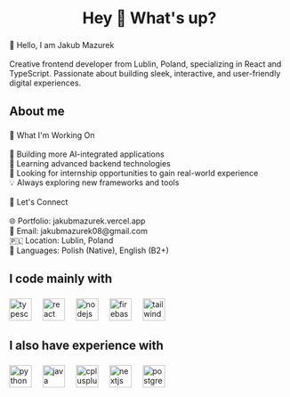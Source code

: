 <h1 align="center">Hey 👋 What's up?</h1>

###

<p align="left">👋 Hello, I am Jakub Mazurek<br><br>Creative frontend developer from Lublin, Poland, specializing in React and TypeScript. Passionate about building sleek, interactive, and user-friendly digital experiences.</p>

###

<h2 align="left">About me</h2>

###

<p align="left">🌟 What I'm Working On<br><br>🔭 Building more AI-integrated applications<br>🌱 Learning advanced backend technologies<br>👯 Looking for internship opportunities to gain real-world experience<br>💡 Always exploring new frameworks and tools<br><br>💼 Let's Connect<br><br>🌐 Portfolio: jakubmazurek.vercel.app<br>📧 Email: jakubmazurek08@gmail.com<br>🇵🇱 Location: Lublin, Poland<br>💬 Languages: Polish (Native), English (B2+)</p>

###

<h2 align="left">I code mainly with</h2>

###

<div align="left">
  <img src="https://cdn.jsdelivr.net/gh/devicons/devicon/icons/typescript/typescript-original.svg" height="40" alt="typescript logo"  />
  <img width="12" />
  <img src="https://cdn.jsdelivr.net/gh/devicons/devicon/icons/react/react-original.svg" height="40" alt="react logo"  />
  <img width="12" />
  <img src="https://cdn.jsdelivr.net/gh/devicons/devicon/icons/nodejs/nodejs-original.svg" height="40" alt="nodejs logo"  />
  <img width="12" />
  <img src="https://cdn.jsdelivr.net/gh/devicons/devicon/icons/firebase/firebase-plain.svg" height="40" alt="firebase logo"  />
  <img width="12" />
  <img src="https://cdn.jsdelivr.net/gh/devicons/devicon/icons/tailwindcss/tailwindcss-original-wordmark.svg" height="40" alt="tailwindcss logo"  />
</div>

###

<h2 align="left">I also have experience with</h2>

###

<div align="left">
  <img src="https://cdn.jsdelivr.net/gh/devicons/devicon/icons/python/python-original.svg" height="40" alt="python logo"  />
  <img width="12" />
  <img src="https://cdn.jsdelivr.net/gh/devicons/devicon/icons/java/java-original.svg" height="40" alt="java logo"  />
  <img width="12" />
  <img src="https://cdn.jsdelivr.net/gh/devicons/devicon/icons/cplusplus/cplusplus-original.svg" height="40" alt="cplusplus logo"  />
  <img width="12" />
  <img src="https://cdn.jsdelivr.net/gh/devicons/devicon/icons/nextjs/nextjs-original.svg" height="40" alt="nextjs logo"  />
  <img width="12" />
  <img src="https://cdn.jsdelivr.net/gh/devicons/devicon/icons/postgresql/postgresql-original.svg" height="40" alt="postgresql logo"  />
</div>

###
